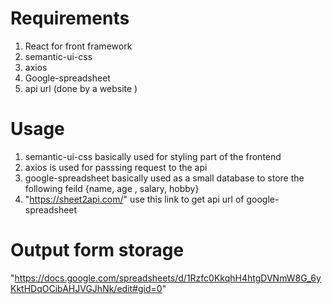 # Requirements 
1. React for front framework
2. semantic-ui-css
3. axios
4. Google-spreadsheet
5. api url (done by a website )

# Usage
 
1. semantic-ui-css basically used for styling part of the frontend 
2. axios is used for passsing request to the api 
3. google-spreadsheet basically used as a small database to store the following feild {name, age , salary, hobby}
4. "https://sheet2api.com/"  use this link to get api url of google-spreadsheet 

# Output form storage 
"https://docs.google.com/spreadsheets/d/1Rzfc0KkqhH4htgDVNmW8G_6yKktHDqOCibAHJVGJhNk/edit#gid=0"

